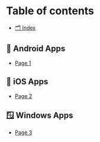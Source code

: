 # Table of contents

* [🗂 Index](README.md)

## 🤝 Android Apps

* [Page 1](android-apps/page-1.md)

## 🍎 iOS Apps

* [Page 2](ios-apps/page-2.md)

## 🪟 Windows Apps

* [Page 3](windows-apps/page-3.md)
